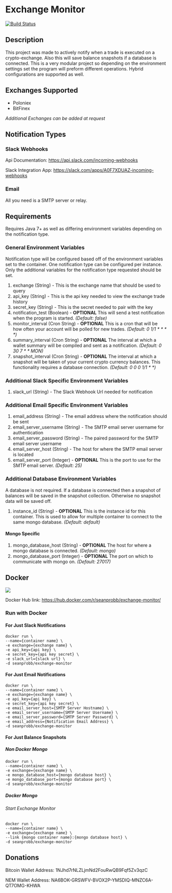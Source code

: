 # Exchange Monitor

[![Build Status](https://travis-ci.org/SeanRobb/exchange-monitor.svg?branch=master)](https://travis-ci.org/SeanRobb/exchange-monitor)

## Description

This project was made to actively notify when a trade is executed on a 
crypto-exchange. Also this will save balance snapshots if a database is 
connected.  This is a very modular project so depending on the 
environment settings set the program will preform different operations. 
Hybrid configurations are supported as well.

## Exchanges Supported

* Poloniex
* BitFinex

*Additional Exchanges can be added at request*

## Notification Types

### Slack Webhooks

Api Documentation: https://api.slack.com/incoming-webhooks

Slack Integration App: https://slack.com/apps/A0F7XDUAZ-incoming-webhooks

### Email

All you need is a SMTP server or relay.

## Requirements

Requires Java 7+ as well as differing environment variables depending on the notification type.

### General Environment Variables
Notification type will be configured based off of the environment variables set to the container. 
One notification type can be configured per instance. 
Only the additional variables for the notification type requested should be set.

1. exchange (String) - This is the exchange name that should be used to query
2. api\_key (String) - This is the api key needed to view the exchange trade history
3. secret\_key (String) - This is the secret needed to pair with the key 
4. notification\_test (Boolean) - __OPTIONAL__  This will send a test notification when the program is started.  _(Default: false)_
5. monitor\_interval (Cron String) - __OPTIONAL__ This is a cron that will be how often your account will be polled for new trades. _(Default: 0 1/1 \* \* \* \*)_
6. summary\_interval (Cron String) - __OPTIONAL__ The interval at which a wallet summary will be compiled and sent as a notification.  _(Default: 0 30 7 * * MON)_
7. snapshot\_interval (Cron String) - __OPTIONAL__ The interval at which a snapshot will be taken of your current crypto currency balances.  This functionality requires a database connection. _(Default: 0 0 0 1/1 \* \*)_


### Additional Slack Specific Environment Variables
1. slack_url (String) - The Slack Webhook Url needed for notification

### Additional Email Specific Environment Variables
1. email\_address (String) - The email address where the notification should be sent
2. email\_server\_username (String) - The SMTP email server username for authentication
3. email\_server\_password (String) - The paired password for the SMTP email server username
4. email\_server\_host (String) - The host for where the SMTP email server is located
5. email\_server\_port (Integer) - __OPTIONAL__ This is the port to use for the SMTP email server.   _(Default: 25)_

### Additional Database Environment Variables
A database is not required.  If a database is connected then a snapshot of balances will be saved in the snapshot collection. Otherwise no snapshot data will be saved off.

1. instance\_id (String) - __OPTIONAL__ This is the instance id for this container.  This is used to allow for multiple container to connect to the same mongo database. _(Default: default)_

#### Mongo Specific
1. mongo\_database\_host (String) - __OPTIONAL__ The host for where a mongo database is connected. _(Default: mongo)_
2. mongo\_database\_port (Integer) - __OPTIONAL__ The port on which to communicate with mongo on. _(Default: 27017)_



## Docker

[![](https://badge.imagelayers.io/seanprobb/exchange-monitor:latest.svg)](https://imagelayers.io/?images=seanprobb/exchange-monitor:latest 'Get your own badge on imagelayers.io')

Docker Hub link: https://hub.docker.com/r/seanprobb/exchange-monitor/

### Run with Docker

#### For Just Slack Notifications
    docker run \
    --name={container name} \
    -e exchange={exchange name} \
    -e api_key={api key} \
    -e secret_key={api key secret} \
    -e slack_url={slack url} \
    -d seanprobb/exchange-monitor
    
    
#### For Just Email Notifications
    docker run \
    --name={container name} \
    -e exchange={exchange name} \
    -e api_key={api key} \
    -e secret_key={api key secret} \
    -e email_server_host={SMTP Server Hostname} \
    -e email_server_username={SMTP Server Username} \
    -e email_server_password={SMTP Server Password} \
    -e email_address={Notification Email Address} \
    -d seanprobb/exchange-monitor
    
#### For Just Balance Snapshots  

##### Non Docker Mongo
    docker run \
    --name={container name} \
    -e exchange={exchange name} \
    -e mongo_database_host={mongo database host} \
    -e mongo_database_port={mongo database port} \
    -d seanprobb/exchange-monitor
    
    
##### Docker Mongo
    
###### Start Exchange Monitor
    docker run \
    --name={container name} \
    -e exchange={exchange name} \
    --link {mongo container name}:{mongo database host} \
    -d seanprobb/exchange-monitor

## Donations

Bitcoin Wallet Address: 1NJhd7rNLZLjmNd2FouRwQB9Fqf5Zv3qzC

NEM Wallet Address: NA6BOK-GRSWFV-BVOX2P-YMSDIQ-MNZC6A-QT7OMG-KHWA
    
    
